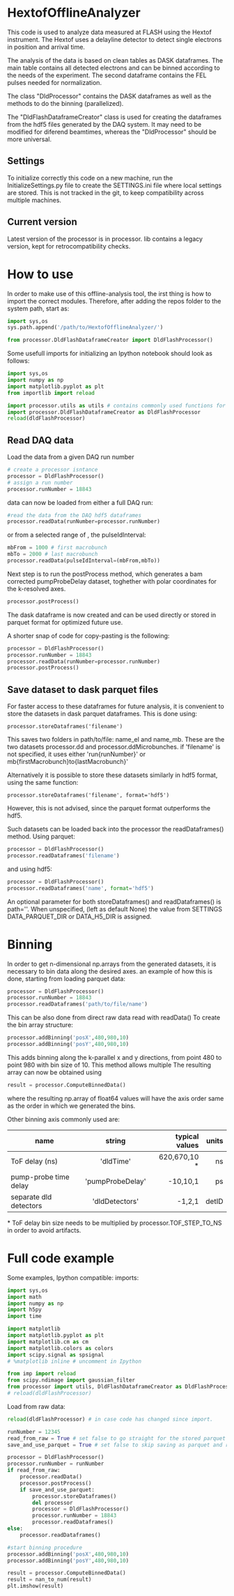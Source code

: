 # HextofOfflineAnalyzer
This code is used to analyze data measured at FLASH using the
Hextof instrument. The Hextof uses a delayline detector to detect
single electrons in position and arrival time.

The analysis of the data is based on clean tables as DASK dataframes.
The main table contains all detected electrons and can be binned
according to the needs of the experiment. The second dataframe contains
the FEL pulses needed for normalization.

The class "DldProcessor" contains the DASK dataframes as well as the
methods to do the binning (parallelized).

The "DldFlashDataframeCreator" class is used for creating the dataframes
from the hdf5 files generated by the DAQ system. It may need to be
modified for diferend beamtimes, whereas the "DldProcessor" should be
more universal.

Settings
-----------

To initialize correctly this code on a new machine, run the InitializeSettings.py
file to create the SETTINGS.ini file where local settings are stored.
This is not tracked in the git, to keep compatibility across multiple machines.

Current version
--

Latest version of the processor is in processor. lib contains a legacy version, kept for retrocompatibility checks.

How to use
==

In order to make use of this offline-analysis tool, the irst thing is how to import the correct modules.
Therefore, after adding the repos folder to the system path, start as:
```python
import sys,os
sys.path.append('/path/to/HextofOfflineAnalyzer/')

from processor.DldFlashDataframeCreator import DldFlashProcessor()
```

Some usefull imports for initializing an Ipython notebook should look as follows:
```python
import sys,os
import numpy as np
import matplotlib.pyplot as plt
from importlib import reload

import processor.utils as utils # contains commonly used functions for treating this data.
import processor.DldFlashDataframeCreator as DldFlashProcessor
reload(dldFlashProcessor)
```



Read DAQ data
-------------

Load the data from a given DAQ run number

```python
# create a processor isntance
processor = DldFlashProcessor()
# assign a run number
processor.runNumber = 18843
```

data can now be loaded from either a full DAQ run:
```python
#read the data from the DAQ hdf5 dataframes
processor.readData(runNumber=processor.runNumber)
```
or from a selected range of , the pulseIdInterval:
```python
mbFrom = 1000 # first macrobunch
mbTo = 2000 # last macrobunch
processor.readData(pulseIdInterval=(mbFrom,mbTo))
```
Next step is to run the postProcess method, which generates a bam corrected pumpProbeDelay dataset, toghether with polar coordinates for the k-resolved axes.

```python
processor.postProcess()
```

The dask dataframe is now created and can be used directly or stored in parquet format for optimized future use.

A shorter snap of code for copy-pasting is the following:

```python
processor = DldFlashProcessor()
processor.runNumber = 18843
processor.readData(runNumber=processor.runNumber)
processor.postProcess()
```


Save dataset to dask parquet files
----------------------------------

For faster access to these dataframes for future analysis, it is convenient to store the datasets in dask parquet dataframes.
This is done using:
```pthon
processor.storeDataframes('filename')
```

This saves two folders in path/to/file: name_el and name_mb. These are the two datasets processor.dd and processor.ddMicrobunches.
if 'filename' is not specified, it uses either 'run{runNumber}' or mb{firstMacrobunch}to{lastMacrobunch}'

Alternatively it is possible to store these datasets similarly in hdf5 format, using the same function:
```pthon
processor.storeDataframes('filename', format='hdf5')
```
However, this is not advised, since the parquet format outperforms the hdf5.

Such datasets can be loaded back into the processor the readDataframes() method.
Using parquet:
```python
processor = DldFlashProcessor()
processor.readDataframes('filename')
```
and using hdf5:
```python
processor = DldFlashProcessor()
processor.readDataframes('name', format='hdf5')
```

An optional parameter for both storeDataframes() and readDataframes() is
path=''. When unspecified, (left as default None) the value from
SETTINGS DATA_PARQUET_DIR or DATA_H5_DIR is assigned.


Binning
=======
In order to get n-dimensional np.arrays from the generated datasets,
it is necessary to bin data along the desired axes.
an example of how this is done, starting from loading parquet data:
```python
processor = DldFlashProcessor()
processor.runNumber = 18843
processor.readDataframes('path/to/file/name')
```
This can be also done from direct raw data read with readData()
To create the bin array structure:
```python
processor.addBinning('posX',480,980,10)
processor.addBinning('posY',480,980,10)
```
This adds binning along the k-parallel x and y directions, from point
480 to point 980 with bin size of 10.
This method allows multiple
The resulting array can now be obtained using
```python
result = processor.ComputeBinnedData()
```
where the resulting np.array of float64 values will have the axis order same as the order in which we generated the bins.

Other binning axis commonly used are:

| name                   | string          | typical values | units |
| -----------------------|:---------------:| --------------:|------:|
| ToF delay (ns)         | 'dldTime'       | 620,670,10 *   | ns    |
| pump-probe time delay  | 'pumpProbeDelay'| -10,10,1       | ps    |
| separate dld detectors | 'dldDetectors'  | -1,2,1         | detID |

\* ToF delay bin size needs to be multiplied by processor.TOF_STEP_TO_NS in order to avoid artifacts.

# Full code example

Some examples, Ipython compatible:
imports:
```python
import sys,os
import math
import numpy as np
import h5py
import time

import matplotlib
import matplotlib.pyplot as plt
import matplotlib.cm as cm
import matplotlib.colors as colors
import scipy.signal as spsignal
# %matplotlib inline # uncomment in Ipython

from imp import reload
from scipy.ndimage import gaussian_filter
from processor import utils, DldFlashDataframeCreator as DldFlashProcessor
# reload(dldFlashProcessor)

```
Load from raw data:
```python
reload(dldFlashProcessor) # in case code has changed since import.

runNumber = 12345
read_from_raw = True # set false to go straight for the stored parquet data
save_and_use_parquet = True # set false to skip saving as parquet and reloading.

processor = DldFlashProcessor()
processor.runNumber = runNumber
if read_from_raw:
    processor.readData()
    processor.postProcess()
    if save_and_use_parquet:
        processor.storeDataframes()
        del processor
        processor = DldFlashProcessor()
        processor.runNumber = 18843
        processor.readDataframes()
else:
    processor.readDataframes()

#start binning procedure
processor.addBinning('posX',480,980,10)
processor.addBinning('posY',480,980,10)

result = processor.ComputeBinnedData()
result = nan_to_num(result)
plt.imshow(result)
```
